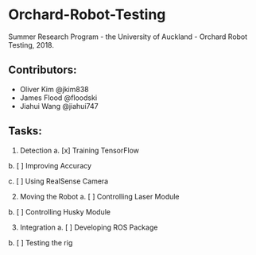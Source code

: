 Orchard-Robot-Testing
======================
Summer Research Program - the University of Auckland - Orchard Robot Testing, 2018.

## Contributors: 
* Oliver Kim @jkim838
* James Flood @floodski
* Jiahui Wang @jiahui747

## Tasks:
1. Detection
  a. [x] Training TensorFlow
  
  b. [ ] Improving Accuracy
  
  c. [ ] Using RealSense Camera
  
2. Moving the Robot
  a. [ ] Controlling Laser Module
  
  b. [ ] Controlling Husky Module
  
3. Integration
  a. [ ] Developing ROS Package
  
  b. [ ] Testing the rig
